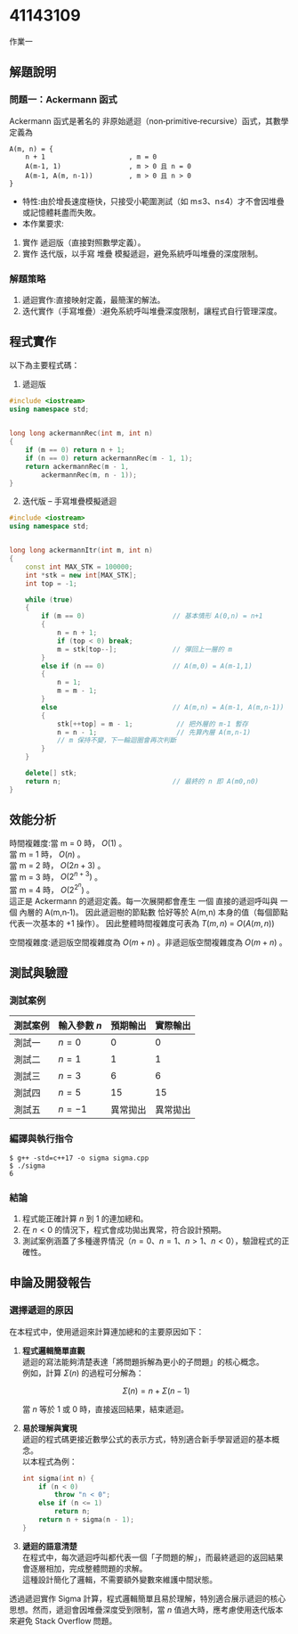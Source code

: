 # 41143109

作業一

## 解題說明

### 問題一：Ackermann 函式
Ackermann 函式是著名的 非原始遞迴（non‑primitive‑recursive）函式，其數學定義為
```
A(m, n) = {
    n + 1                     , m = 0
    A(m‑1, 1)                 , m > 0 且 n = 0
    A(m‑1, A(m, n‑1))         , m > 0 且 n > 0
}

```
- 特性:由於增長速度極快，只接受小範圍測試（如 m≤3、n≤4）才不會因堆疊或記憶體耗盡而失敗。
- 本作業要求:
1. 實作 遞迴版（直接對照數學定義）。
2. 實作 迭代版，以手寫 堆疊 模擬遞迴，避免系統呼叫堆疊的深度限制。

### 解題策略

1. 遞迴實作:直接映射定義，最簡潔的解法。
2. 迭代實作（手寫堆疊）:避免系統呼叫堆疊深度限制，讓程式自行管理深度。

## 程式實作

以下為主要程式碼：
1. 遞迴版
```cpp
#include <iostream>
using namespace std;

   
long long ackermannRec(int m, int n)
{
    if (m == 0) return n + 1;
    if (n == 0) return ackermannRec(m - 1, 1);
    return ackermannRec(m - 1,
        ackermannRec(m, n - 1));
}
```
2. 迭代版 – 手寫堆疊模擬遞迴
```cpp
#include <iostream>
using namespace std;


long long ackermannItr(int m, int n)
{
    const int MAX_STK = 100000;         
    int *stk = new int[MAX_STK];        
    int top = -1;                        

    while (true)
    {
        if (m == 0)                      // 基本情形 A(0,n) = n+1
        {
            n = n + 1;
            if (top < 0) break;          
            m = stk[top--];              // 彈回上一層的 m
        }
        else if (n == 0)                 // A(m,0) = A(m-1,1)
        {
            n = 1;
            m = m - 1;
        }
        else                             // A(m,n) = A(m-1, A(m,n-1))
        {
            stk[++top] = m - 1;           // 把外層的 m-1 暫存
            n = n - 1;                    // 先算內層 A(m,n-1)
            // m 保持不變，下一輪迴圈會再次判斷
        }
    }

    delete[] stk;
    return n;                            // 最終的 n 即 A(m0,n0)
}

```
## 效能分析


時間複雜度:當 m = 0 時， $O(1)$ 。  
當 m = 1 時， $O(n)$ 。  
當 m = 2 時，  $O(2n + 3)$ 。  
當 m = 3 時， $O(2^{n+3})$ 。  
當 m = 4 時， $O(2^{2^{n}})$ 。  
這正是 Ackermann 的遞迴定義。每一次展開都會產生 一個 直接的遞迴呼叫與 一個 內層的 A(m,n‑1)。
因此遞迴樹的節點數 恰好等於 A(m,n) 本身的值（每個節點代表一次基本的 +1 操作）。
因此整體時間複雜度可表為 $T(m,n)$ = $O( A(m,n) )$    

空間複雜度:遞迴版空間複雜度為  $O(m + n)$ 。非遞迴版空間複雜度為 $O(m + n)$ 。

## 測試與驗證

### 測試案例

| 測試案例 | 輸入參數 $n$ | 預期輸出 | 實際輸出 |
|----------|--------------|----------|----------|
| 測試一   | $n = 0$      | 0        | 0        |
| 測試二   | $n = 1$      | 1        | 1        |
| 測試三   | $n = 3$      | 6        | 6        |
| 測試四   | $n = 5$      | 15       | 15       |
| 測試五   | $n = -1$     | 異常拋出 | 異常拋出 |

### 編譯與執行指令

```shell
$ g++ -std=c++17 -o sigma sigma.cpp
$ ./sigma
6
```

### 結論

1. 程式能正確計算 $n$ 到 $1$ 的連加總和。  
2. 在 $n < 0$ 的情況下，程式會成功拋出異常，符合設計預期。  
3. 測試案例涵蓋了多種邊界情況（$n = 0$、$n = 1$、$n > 1$、$n < 0$），驗證程式的正確性。

## 申論及開發報告

### 選擇遞迴的原因

在本程式中，使用遞迴來計算連加總和的主要原因如下：

1. **程式邏輯簡單直觀**  
   遞迴的寫法能夠清楚表達「將問題拆解為更小的子問題」的核心概念。  
   例如，計算 $\Sigma(n)$ 的過程可分解為：  

   $$
   \Sigma(n) = n + \Sigma(n-1)
   $$

   當 $n$ 等於 1 或 0 時，直接返回結果，結束遞迴。

2. **易於理解與實現**  
   遞迴的程式碼更接近數學公式的表示方式，特別適合新手學習遞迴的基本概念。  
   以本程式為例：  

   ```cpp
   int sigma(int n) {
       if (n < 0)
           throw "n < 0";
       else if (n <= 1)
           return n;
       return n + sigma(n - 1);
   }
   ```

3. **遞迴的語意清楚**  
   在程式中，每次遞迴呼叫都代表一個「子問題的解」，而最終遞迴的返回結果會逐層相加，完成整體問題的求解。  
   這種設計簡化了邏輯，不需要額外變數來維護中間狀態。

透過遞迴實作 Sigma 計算，程式邏輯簡單且易於理解，特別適合展示遞迴的核心思想。然而，遞迴會因堆疊深度受到限制，當 $n$ 值過大時，應考慮使用迭代版本來避免 Stack Overflow 問題。
